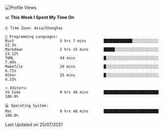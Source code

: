 <!--START_SECTION:waka-->
![Profile Views](http://img.shields.io/badge/Profile%20Views-0-blue)

📊 **This Week I Spent My Time On** 

```text
⌚︎ Time Zone: Asia/Shanghai

💬 Programming Languages: 
Rust                     5 hrs 7 mins        █████████████░░░░░░░░░░░░   52.3% 
Markdown                 2 hrs 15 mins       █████░░░░░░░░░░░░░░░░░░░░   23.12% 
TOML                     44 mins             █░░░░░░░░░░░░░░░░░░░░░░░░   7.49% 
Makefile                 39 mins             █░░░░░░░░░░░░░░░░░░░░░░░░   6.71% 
Other                    25 mins             █░░░░░░░░░░░░░░░░░░░░░░░░   4.33%

🔥 Editors: 
VS Code                  9 hrs 48 mins       █████████████████████████   100.0%

💻 Operating System: 
Mac                      9 hrs 48 mins       █████████████████████████   100.0%

```


 Last Updated on 25/07/2021
<!--END_SECTION:waka-->
